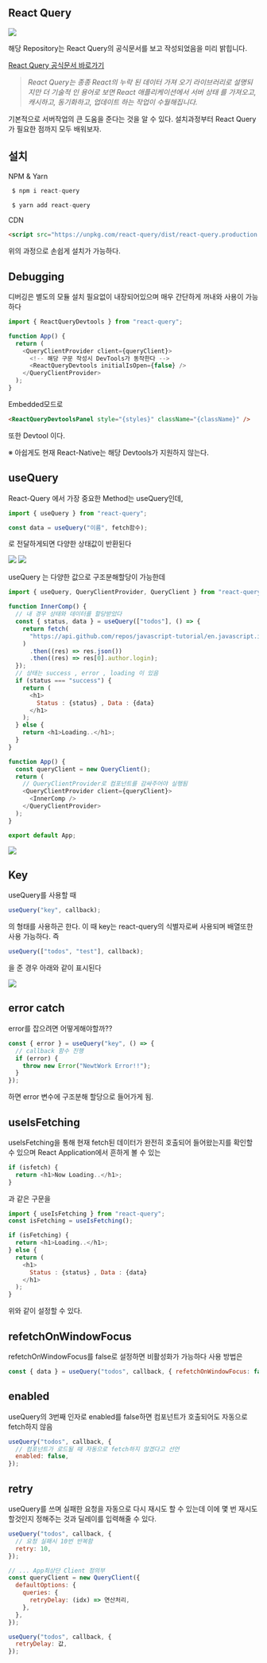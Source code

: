 ## React Query

<img src="gitImages\React_Query_Logo.jpg">

해당 Repository는 React Query의 공식문서를 보고 작성되었음을 미리 밝힙니다.

<a href="https://react-query.tanstack.com/overview">React Query 공식문서 바로가기</a>

<blockquote cite="https://react-query.tanstack.com/overview"><i>
React Query는 종종 React의 누락 된 데이터 가져 오기 라이브러리로 설명되지만 더 기술적 인 용어로 보면 React 애플리케이션에서 서버 상태 를 가져오고, 캐시하고, 동기화하고, 업데이트 하는 작업이 수월해집니다.</i></blockquote>

기본적으로 서버작업의 큰 도움을 준다는 것을 알 수 있다. 설치과정부터 React Query가 필요한 점까지 모두 배워보자.

## 설치

NPM & Yarn

```javascript
 $ npm i react-query

 $ yarn add react-query
```

CDN

```html
<script src="https://unpkg.com/react-query/dist/react-query.production.min.js"></script>
```

위의 과정으로 손쉽게 설치가 가능하다.

## Debugging

디버깅은 별도의 모듈 설치 필요없이 내장되어있으며 매우 간단하게 꺼내와 사용이 가능하다

```javascript
import { ReactQueryDevtools } from "react-query";

function App() {
  return (
    <QueryClientProvider client={queryClient}>
      <!-- 해당 구문 작성시 DevTools가 동작한다 -->
      <ReactQueryDevtools initialIsOpen={false} />
    </QueryClientProvider>
  );
}
```

Embedded모드로

```html
<ReactQueryDevtoolsPanel style="{styles}" className="{className}" />
```

또한 Devtool 이다.

※ 아쉽게도 현재 React-Native는 해당 Devtools가 지원하지 않는다.

## useQuery

React-Query 에서 가장 중요한 Method는 useQuery인데,

```javascript
import { useQuery } from "react-query";

const data = useQuery("이름", fetch함수);
```

로 전달하게되면 다양한 상태값이 반환된다

<img src="gitImages\State.jpg">
<img src="gitImages\Return_Data.jpg">

useQuery 는 다양한 값으로 구조분해할당이 가능한데

```javascript
import { useQuery, QueryClientProvider, QueryClient } from "react-query";

function InnerComp() {
  // 내 경우 상태와 데이터를 할당받았다
  const { status, data } = useQuery(["todos"], () => {
    return fetch(
      "https://api.github.com/repos/javascript-tutorial/en.javascript.info/commits"
    )
      .then((res) => res.json())
      .then((res) => res[0].author.login);
  });
  // 상태는 success , error , loading 이 있음
  if (status === "success") {
    return (
      <h1>
        Status : {status} , Data : {data}
      </h1>
    );
  } else {
    return <h1>Loading..</h1>;
  }
}

function App() {
  const queryClient = new QueryClient();
  return (
    // QueryClientProvider로 컴포넌트를 감싸주어야 실행됨
    <QueryClientProvider client={queryClient}>
      <InnerComp />
    </QueryClientProvider>
  );
}

export default App;
```

<img src="gitImages\Fetch_Success.jpg" />

## Key

useQuery를 사용할 때

```javascript
useQuery("key", callback);
```

의 형태를 사용하곤 한다. 이 때
key는 react-query의 식별자로써 사용되며 배열또한 사용 가능하다. 즉

```javascript
useQuery(["todos", "test"], callback);
```

을 준 경우 아래와 같이 표시된다

<img src="gitImages\DevState.jpg">

## error catch

error를 잡으려면 어떻게해야할까??

```javascript
const { error } = useQuery("key", () => {
  // callback 함수 진행
  if (error) {
    throw new Error("NewtWork Error!!");
  }
});
```

하면 error 변수에 구조분해 할당으로 들어가게 됨.

## useIsFetching

useIsFetching을 통해 현재 fetch된 데이터가 완전히 호출되어 들어왔는지를 확인할 수 있으며 React Application에서 흔하게 볼 수 있는

```javascript
if (isfetch) {
  return <h1>Now Loading..</h1>;
}
```

과 같은 구문을

```javascript
import { useIsFetching } from "react-query";
const isFetching = useIsFetching();

if (isFetching) {
  return <h1>Loading..</h1>;
} else {
  return (
    <h1>
      Status : {status} , Data : {data}
    </h1>
  );
}
```

위와 같이 설정할 수 있다.

## refetchOnWindowFocus

refetchOnWindowFocus를 false로 설정하면 비활성화가 가능하다 사용 방법은

```javascript
const { data } = useQuery("todos", callback, { refetchOnWindowFocus: false });
```

## enabled

useQuery의 3번째 인자로 enabled를 false하면 컴포넌트가 호출되어도 자동으로 fetch하지 않음

```javascript
useQuery("todos", callback, {
  // 컴포넌트가 로드될 때 자동으로 fetch하지 않겠다고 선언
  enabled: false,
});
```

## retry

useQuery를 쓰며 실패한 요청을 자동으로 다시 재시도 할 수 있는데 이에 몇 번 재시도 할것인지 정해주는 것과 딜레이를 입력해줄 수 있다.

```javascript
useQuery("todos", callback, {
  // 요청 실패시 10번 반복함
  retry: 10,
});

// ... App최상단 Client 정의부
const queryClient = new QueryClient({
  defaultOptions: {
    queries: {
      retryDelay: (idx) => 연산처리,
    },
  },
});

useQuery("todos", callback, {
  retryDelay: 값,
});
```
